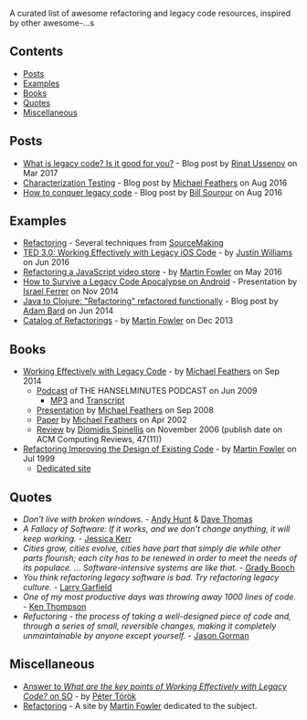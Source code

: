 A curated list of awesome refactoring and legacy code resources, inspired by other awesome-...s


## Contents

- [Posts](#posts)
- [Examples](#examples)
- [Books](#books)
- [Quotes](#quotes)
- [Miscellaneous](#miscellaneous)

## Posts

- [What is legacy code? Is it good for you?](https://blog.rinatussenov.com/what-is-legacy-code-is-it-good-for-you-fb260a467fb7) - Blog post by [Rinat Ussenov](https://blog.rinatussenov.com/@rinatrussenov) on Mar 2017
- [Characterization Testing](https://michaelfeathers.silvrback.com/characterization-testing) - Blog post by [Michael Feathers](https://twitter.com/mfeathers) on Aug 2016
- [How to conquer legacy code](https://medium.freecodecamp.org/conquer-legacy-code-f9e23a6ab758) - Blog post by [Bill Sourour](https://twitter.com/billsourour) on Aug 2016


## Examples

- [Refactoring](https://sourcemaking.com/refactoring) - Several techniques from [SourceMaking](https://sourcemaking.com)
- [TED 3.0: Working Effectively with Legacy iOS Code](https://carpeaqua.com/2016/06/21/working-effectively-with-legacy-ios-code/) - by [Justin Williams](https://twitter.com/justin) on Jun 2016
- [Refactoring a JavaScript video store](https://martinfowler.com/articles/refactoring-video-store-js/) - by [Martin Fowler](https://twitter.com/martinfowler) on May 2016
- [How to Survive a Legacy Code Apocalypse on Android](https://speakerdeck.com/rallat/how-to-survive-a-legacy-code-apocalypse-on-android) - Presentation by [Israel Ferrer](https://twitter.com/rallat) on Nov 2014
- [Java to Clojure: "Refactoring" refactored functionally](https://adambard.com/blog/refactoring-refactored/) - Blog post by [Adam Bard](https://twitter.com/adambard) on Jun 2014
- [Catalog of Refactorings](https://refactoring.com/catalog/) - by [Martin Fowler](https://twitter.com/martinfowler) on Dec 2013


## Books

- [Working Effectively with Legacy Code](https://www.goodreads.com/book/show/44919.Working_Effectively_with_Legacy_Code) - by [Michael Feathers](https://twitter.com/mfeathers) on Sep 2014
	* [Podcast](https://www.hanselminutes.com/165/working-effectively-with-legacy-code-with-michael-feathers) of THE HANSELMINUTES PODCAST on Jun 2009
		* [MP3](https://www.podtrac.com/pts/redirect.mp3/s3.amazonaws.com/hanselminutes/hanselminutes_0165.mp3) and [Transcript](https://s3.amazonaws.com/hanselminutes/hanselminutes_0165.pdf)
	* [Presentation](https://www.slideshare.net/nashjain/working-effectively-with-legacy-code-presentation) by [Michael Feathers](https://twitter.com/mfeathers) on Sep 2008
	* [Paper](http://www.netobjectives.com/system/files/WorkingEffectivelyWithLegacyCode.pdf) by [Michael Feathers](https://twitter.com/mfeathers) on Apr 2002
	* [Review](https://www2.dmst.aueb.gr/dds/pubs/Breview/2005-CR-Legacy/html/review.html) by [Diomidis Spinellis](https://twitter.com/coolsweng) on November 2006 (publish date on ACM Computing Reviews, 47(11))
- [Refactoring Improving the Design of Existing Code](https://www.goodreads.com/book/show/44936.Refactoring) - by [Martin Fowler](https://twitter.com/martinfowler) on Jul 1999
	* [Dedicated site](https://martinfowler.com/books/refactoring.html)


## Quotes

- _Don't live with broken windows._ - [Andy Hunt](https://twitter.com/pragmaticandy) & [Dave Thomas](https://twitter.com/pragdave)
- _A Fallacy of Software: If it works, and we don't change anything, it will keep working._ - [Jessica Kerr](https://twitter.com/jessitron)
- _Cities grow, cities evolve, cities have part that simply die while other parts flourish; each city has to be renewed in order to meet the needs of its populace. ... Software-intensive systems are like that._ - [Grady Booch](https://twitter.com/grady_booch)
- _You think refactoring legacy software is bad. Try refactoring legacy culture._ - [Larry Garfield](https://twitter.com/Crell/status/816020121936400384)
- _One of my most productive days was throwing away 1000 lines of code._ - [Ken Thompson](https://en.wikipedia.org/wiki/Ken_Thompson)
- _Refuctoring - the process of taking a well-designed piece of code and, through a series of small, reversible changes, making it completely unmaintainable by anyone except yourself._ - [Jason Gorman](http://www.codemanship.co.uk/)


## Miscellaneous

- [Answer to _What are the key points of Working Effectively with Legacy Code?_ on SO](https://softwareengineering.stackexchange.com/a/122024/32318) - by [Péter Török](https://softwareengineering.stackexchange.com/users/14221/p%C3%A9ter-t%C3%B6r%C3%B6k)
- [Refactoring](https://refactoring.com/) - A site by [Martin Fowler](https://twitter.com/martinfowler) dedicated to the subject.
